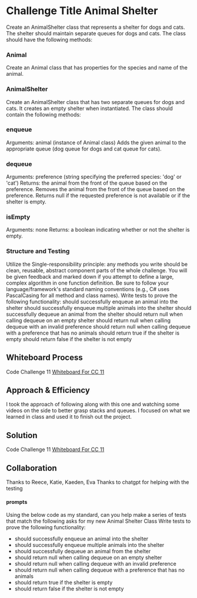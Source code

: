 # Challenge Title Animal Shelter
Create an AnimalShelter class that represents a shelter for dogs and cats. The shelter should maintain separate queues for dogs and cats. The class should have the following methods:
### Animal
Create an Animal class that has properties for the species and name of the animal.
### AnimalShelter
Create an AnimalShelter class that has two separate queues for dogs and cats. It creates an empty shelter when instantiated.
The class should contain the following methods:
### enqueue
Arguments: animal (instance of Animal class)
Adds the given animal to the appropriate queue (dog queue for dogs and cat queue for cats).
### dequeue
Arguments: preference (string specifying the preferred species: 'dog' or 'cat')
Returns: the animal from the front of the queue based on the preference.
Removes the animal from the front of the queue based on the preference.
Returns null if the requested preference is not available or if the shelter is empty.
### isEmpty
Arguments: none
Returns: a boolean indicating whether or not the shelter is empty.
### Structure and Testing
Utilize the Single-responsibility principle: any methods you write should be clean, reusable, abstract component parts of the whole challenge. You will be given feedback and marked down if you attempt to define a large, complex algorithm in one function definition.
Be sure to follow your language/framework's standard naming conventions (e.g., C# uses PascalCasing for all method and class names).
Write tests to prove the following functionality:
should successfully enqueue an animal into the shelter
should successfully enqueue multiple animals into the shelter
should successfully dequeue an animal from the shelter
should return null when calling dequeue on an empty shelter
should return null when calling dequeue with an invalid preference
should return null when calling dequeue with a preference that has no animals
should return true if the shelter is empty
should return false if the shelter is not empty
## Whiteboard Process
  Code Challenge 11
[Whiteboard For CC 11](../animal-shelter/whiteboard-animal-shelter.png)
## Approach & Efficiency
I took the approach of following along with this one and watching some videos on the side to better grasp stacks and queues. I focused on what we learned in class and used it to finish out the project.
## Solution
Code Challenge 11
[Whiteboard For CC 11](../animal-shelter/whiteboard-animal-shelter.png)
## Collaboration
Thanks to Reece, Katie, Kaeden, Eva
Thanks to chatgpt for helping with the testing
#### prompts
Using the below code as my standard, can you help make a series of tests that match the following asks for my new Animal Shelter Class
Write tests to prove the following functionality:
* should successfully enqueue an animal into the shelter
* should successfully enqueue multiple animals into the shelter
* should successfully dequeue an animal from the shelter
* should return null when calling dequeue on an empty shelter
* should return null when calling dequeue with an invalid preference
* should return null when calling dequeue with a preference that has no animals
* should return true if the shelter is empty
* should return false if the shelter is not empty